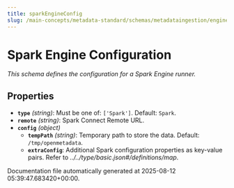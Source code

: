 ```yaml
---
title: sparkEngineConfig
slug: /main-concepts/metadata-standard/schemas/metadataingestion/engine/sparkengineconfig
---
```


# Spark Engine Configuration

*This schema defines the configuration for a Spark Engine runner.*

## Properties

- **`type`** *(string)*: Must be one of: `['Spark']`. Default: `Spark`.
- **`remote`** *(string)*: Spark Connect Remote URL.
- **`config`** *(object)*
  - **`tempPath`** *(string)*: Temporary path to store the data. Default: `/tmp/openmetadata`.
  - **`extraConfig`**: Additional Spark configuration properties as key-value pairs. Refer to *../../type/basic.json#/definitions/map*.


Documentation file automatically generated at 2025-08-12 05:39:47.683420+00:00.
